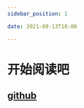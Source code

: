 ```yaml
---
sidebar_position: 1

date: 2021-09-13T10:00

---
```


# 开始阅读吧

## [github](https://github.com/github262302)
